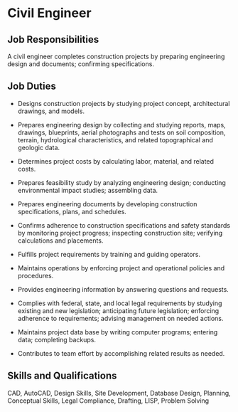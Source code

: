 # Civil Engineer

## Job Responsibilities

A civil engineer completes construction projects by preparing engineering design and documents; confirming specifications.

## Job Duties

* Designs construction projects by studying project concept, architectural drawings, and models.

* Prepares engineering design by collecting and studying reports, maps, drawings, blueprints, aerial photographs and tests on soil composition, terrain, hydrological characteristics, and related topographical and geologic data.

* Determines project costs by calculating labor, material, and related costs.

* Prepares feasibility study by analyzing engineering design; conducting environmental impact studies; assembling data.

* Prepares engineering documents by developing construction specifications, plans, and schedules.

* Confirms adherence to construction specifications and safety standards by monitoring project progress; inspecting construction site; verifying calculations and placements.

* Fulfills project requirements by training and guiding operators.

* Maintains operations by enforcing project and operational policies and procedures.

* Provides engineering information by answering questions and requests.

* Complies with federal, state, and local legal requirements by studying existing and new legislation; anticipating future legislation; enforcing adherence to requirements; advising management on needed actions.

* Maintains project data base by writing computer programs; entering data; completing backups.

* Contributes to team effort by accomplishing related results as needed.

## Skills and Qualifications

CAD, AutoCAD, Design Skills, Site Development, Database Design, Planning, Conceptual Skills, Legal Compliance, Drafting, LISP, Problem Solving

